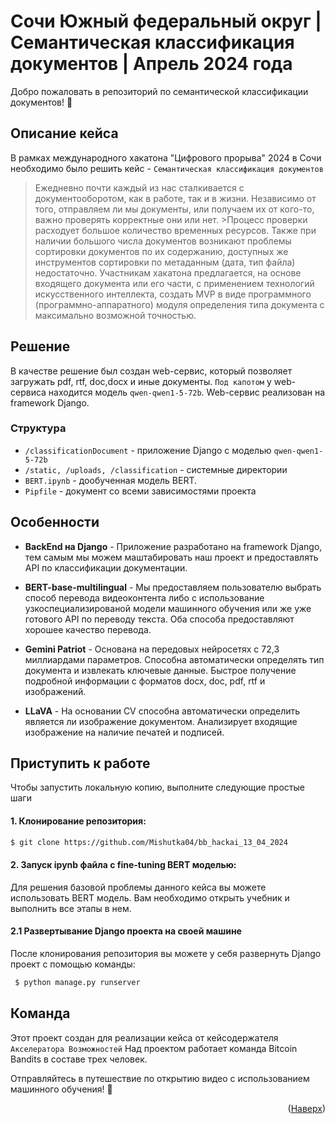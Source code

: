 <a name="readme-top"></a>

<!-- О проекте -->

# Сочи Южный федеральный округ | Семантическая классификация документов | Апрель 2024 года
Добро пожаловать в репозиторий по семантической классификации документов! 🚀
 
## Описание кейса
В рамках международного хакатона "Цифрового прорыва" 2024 в Сочи необходимо было решить кейс - `Семантическая классификация документов`

>Ежедневно почти каждый из нас сталкивается с документооборотом, как в работе, так и в жизни. Независимо от того, отправляем ли мы документы, или получаем их от кого-то, важно проверять корректные они или нет. >Процесс проверки расходует большое количество временных ресурсов. Также при наличии большого числа документов возникают проблемы сортировки документов по их содержанию, доступных же инструментов сортировки по метаданным (дата, тип файла) недостаточно.
>Участникам хакатона предлагается, на основе входящего документа или его части, с применением технологий искусственного интеллекта, создать MVP в виде программного (программно-аппаратного) модуля определения типа документа с максимально возможной точностью. 

## Решение
В качестве решение был создан web-сервис, который позволяет загружать pdf, rtf, doc,docx и иные документы.
`Под капотом` у web-сервиса находится модель `qwen-qwen1-5-72b`.
Web-сервис реализован на framework Django.

### Структура 
- `/classificationDocument` - приложение Django с  моделью  `qwen-qwen1-5-72b`
- `/static, /uploads, /сlassification` - системные директории
- `BERT.ipynb` - дообученная модель BERT.
- `Pipfile` - документ со всеми зависимостями проекта

## Особенности

- **BackEnd на Django** - Приложение разработано на framework Django, тем самым мы можем маштабировать наш проект и предоставлять API по классификации документации.

- **BERT-base-multilingual** - Мы предоставляем пользователю выбрать способ перевода видеоконтента либо с использование узкоспециализированой модели машинного обучения или же уже готового API по переводу текста. Оба способа предоставляют хорошее качество перевода.

- **Gemini Patriot** - Основана на передовых нейросетях с 72,3 миллиардами параметров. Способна автоматически определять тип документа и извлекать ключевые данные. Быстрое получение подробной информации с форматов docx, doc, pdf, rtf и изображений.

- **LLaVA** - На основании CV способна автоматически определить является ли изображение документом. Анализирует входящие изображение на наличие печатей и подписей.
 

<!-- Начало работы -->
## Приступить к работе

Чтобы запустить локальную копию, выполните следующие простые шаги

#### 1. Клонирование репозитория:

  ```bash
  $ git clone https://github.com/Mishutka04/bb_hackai_13_04_2024
  ```

#### 2. Запуск ipynb файла с fine-tuning BERT моделью:
Для решения базовой проблемы данного кейса вы можете использовать BERT модель. Вам необходимо открыть учебник и выполнить все этапы в нем.

#### 2.1 Развертывание Django проекта на своей машине
После клонирования репозитория вы можете у себя развернуть Django проект с помощью команды:
 ```bash
  $ python manage.py runserver
```

<!-- Информация о команде -->
## Команда

Этот проект создан для реализации кейса от кейсодержателя `Акселератора Возможностей`
Над проектом работает команда Bitcoin Bandits в составе трех человек.

Отправляйтесь в путешествие по открытию видео с использованием машинного обучения! 🌟

<p align="right">(<a href="#readme-top">Наверх</a>)</p>



